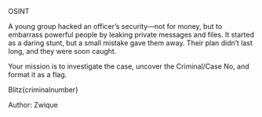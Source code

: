 OSINT

A young group hacked an officer’s security—not for money, but to embarrass powerful people by leaking private messages and files. It started as a daring stunt, but a small mistake gave them away. Their plan didn’t last long, and they were soon caught.

Your mission is to investigate the case, uncover the Criminal/Case No, and format it as a flag.

Blitz{criminalnumber}

Author: Zwique
